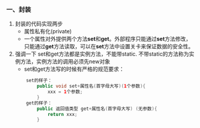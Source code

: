 ### 一、封装  
1. 封装的代码实现两步
	- 属性私有化(private)
	- 一个属性对外提供两个方法**set**和**get**。外部程序只能通过**set**方法修改，只能通过**get**方法读取，可以在**set**方法中设置关卡来保证数据的安全性。
2. 强调一下
	set和get方法都是实例方法，不能带static.
	不带static的方法称为实例方法，实例方法的调用必须先new对象  
	- set和get方法写的时候有严格的规范要求：
	```java
		set的样子：
			public void set+属性名(首字母大写)(1个参数){
				xxx = 1个参数;
			}
		get的样子：
			public 返回值类型 get+属性名(首字母大写) (无参数){
				return xxx;
			}
	```

